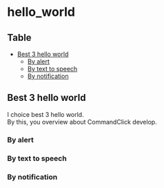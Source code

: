 # hello_world


Table
-----------------

* [Best 3 hello world](#best-3-hello-world)
  * [By alert](#by-alert)
  * [By text to speech](#by-text-to-speech)
  * [By notification](#by-notification)


## Best 3 hello world

I choice best 3 hello world.  
By this, you overview about CommandClick develop.


### By alert


### By text to speech


### By notification
